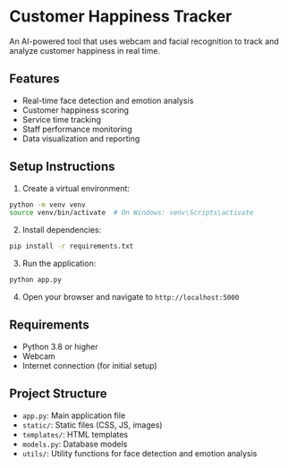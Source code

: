 # Customer Happiness Tracker

An AI-powered tool that uses webcam and facial recognition to track and analyze customer happiness in real time.

## Features

- Real-time face detection and emotion analysis
- Customer happiness scoring
- Service time tracking
- Staff performance monitoring
- Data visualization and reporting

## Setup Instructions

1. Create a virtual environment:
```bash
python -m venv venv
source venv/bin/activate  # On Windows: venv\Scripts\activate
```

2. Install dependencies:
```bash
pip install -r requirements.txt
```

3. Run the application:
```bash
python app.py
```

4. Open your browser and navigate to `http://localhost:5000`

## Requirements

- Python 3.8 or higher
- Webcam
- Internet connection (for initial setup)

## Project Structure

- `app.py`: Main application file
- `static/`: Static files (CSS, JS, images)
- `templates/`: HTML templates
- `models.py`: Database models
- `utils/`: Utility functions for face detection and emotion analysis 
